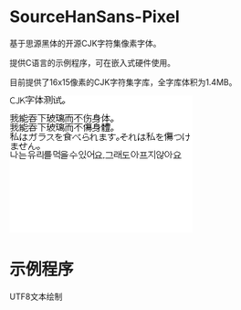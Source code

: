 # SourceHanSans-Pixel

基于思源黑体的开源CJK字符集像素字体。

提供C语言的示例程序，可在嵌入式硬件使用。

目前提供了16x15像素的CJK字符集字库，全字库体积为1.4MB。

![demo](demo/16.png)

# 示例程序

UTF8文本绘制